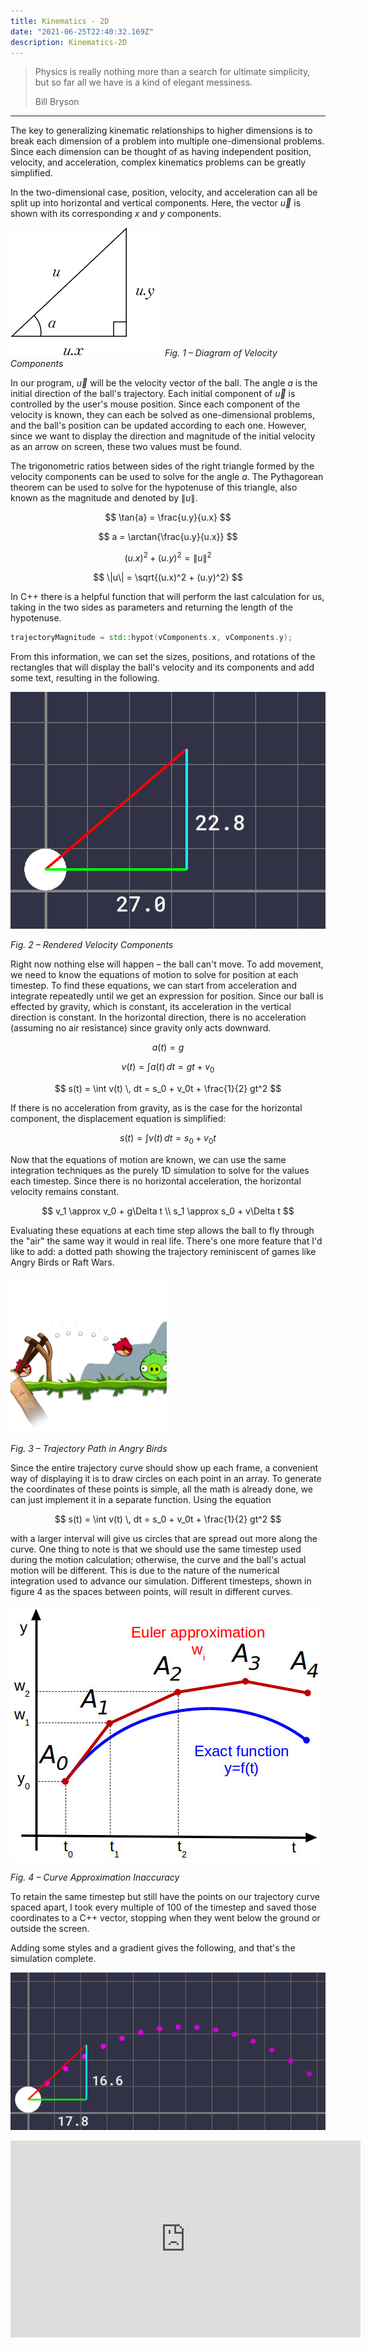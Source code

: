 ```yaml
---
title: Kinematics - 2D
date: "2021-06-25T22:40:32.169Z"
description: Kinematics-2D
---
```


> Physics is really nothing more than a search for ultimate simplicity, but so far all we have is a kind of elegant messiness.
> 
> <footer>Bill Bryson</footer>

---

The key to generalizing kinematic relationships to higher dimensions is to break each dimension of a problem into multiple one-dimensional problems. Since each dimension can be thought of as having independent position, velocity, and acceleration, complex kinematics problems can be greatly simplified.

In the two-dimensional case, position, velocity, and acceleration can all be split up into horizontal and vertical components. Here, the vector $\vec{u}$ is shown with its corresponding $x$ and $y$ components.

![Diagram showing velocity components](Fig1.png)
*Fig. 1 – Diagram of Velocity Components*

In our program, $\overrightarrow{u}$ will be the velocity vector of the ball. The angle $a$ is the initial direction of the ball's trajectory. Each initial component of $\overrightarrow{u}$ is controlled by the user's mouse position. Since each component of the velocity is known, they can each be solved as one-dimensional problems, and the ball's position can be updated according to each one. However, since we want to display the direction and magnitude of the initial velocity as an arrow on screen, these two values must be found.

The trigonometric ratios between sides of the right triangle formed by the velocity components can be used to solve for the angle $a$. The Pythagorean theorem can be used to solve for the hypotenuse of this triangle, also known as the magnitude and denoted by $\|u\|$.

$$
\tan{a} = \frac{u.y}{u.x}
$$

$$
a = \arctan{\frac{u.y}{u.x}}
$$


$$
(u.x)^2 + (u.y)^2 = \|u\|^2
$$

$$
\|u\| = \sqrt{(u.x)^2 + (u.y)^2}
$$

In C++ there is a helpful function that will perform the last calculation for us, taking in the two sides as parameters and returning the length of the hypotenuse.
```cpp
trajectoryMagnitude = std::hypot(vComponents.x, vComponents.y);
```

From this information, we can set the sizes, positions, and rotations of the rectangles that will display the ball's velocity and its components and add some text, resulting in the following.

![Screenshot of program showing velocity vector components](Fig2.png)

*Fig. 2 – Rendered Velocity Components*

Right now nothing else will happen – the ball can't move. To add movement, we need to know the equations of motion to solve for position at each timestep. To find these equations, we can start from acceleration and integrate repeatedly until we get an expression for position. Since our ball is effected by gravity, which is constant, its acceleration in the vertical direction is constant. In the horizontal direction, there is no acceleration (assuming no air resistance) since gravity only acts downward.

$$
a(t) = g
$$

$$
v(t) = \int a(t) \,dt = gt + v_0
$$

$$
s(t) = \int v(t) \, dt = s_0 + v_0t + \frac{1}{2} gt^2
$$

If there is no acceleration from gravity, as is the case for the horizontal component, the displacement equation is simplified:

$$
s(t) = \int v(t) \, dt = s_0 + v_0t
$$

Now that the equations of motion are known, we can use the same integration techniques as the purely 1D simulation to solve for the values each timestep. Since there is no horizontal acceleration, the horizontal velocity remains constant.

$$
v_1 \approx v_0 + g\Delta t
\\
s_1 \approx s_0 + v\Delta t
$$

Evaluating these equations at each time step allows the ball to fly through the "air" the same way it would in real life. There's one more feature that I'd like to add: a dotted path showing the trajectory reminiscent of games like Angry Birds or Raft Wars.

![Angry Birds screenshot](Fig3.png)

*Fig. 3 – Trajectory Path in Angry Birds*

Since the entire trajectory curve should show up each frame, a convenient way of displaying it is to draw circles on each point in an array. To generate the coordinates of these points is simple, all the math is already done, we can just implement it in a separate function. Using the equation

$$
s(t) = \int v(t) \, dt = s_0 + v_0t + \frac{1}{2} gt^2
$$

with a larger interval will give us circles that are spread out more along the curve. One thing to note is that we should use the same timestep used during the motion calculation; otherwise, the curve and the ball's actual motion will be different. This is due to the nature of the numerical integration used to advance our simulation. Different timesteps, shown in figure 4 as the spaces between points, will result in different curves. 

![Graph showing the differences in a curve between actual solution and Euler integration solution](Fig4.jpeg)

*Fig. 4 – Curve Approximation Inaccuracy*

To retain the same timestep but still have the points on our trajectory curve spaced apart, I took every multiple of 100 of the timestep and saved those coordinates to a C++ vector, stopping when they went below the ground or outside the screen.

Adding some styles and a gradient gives the following, and that's the simulation complete.

![Final completed project with the trajectory curve in purple dots](header.png)

<iframe width="560" height="315" src="https://www.youtube.com/embed/7ZdxlxMjNlo" title="YouTube video player" frameborder="0" allow="accelerometer; autoplay; clipboard-write; encrypted-media; gyroscope; picture-in-picture" allowfullscreen></iframe>